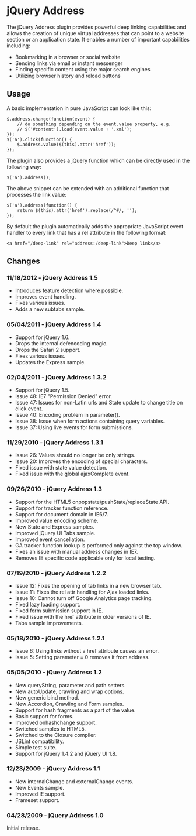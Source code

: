 # jQuery Address

The jQuery Address plugin provides powerful deep linking capabilities and allows the 
creation of unique virtual addresses that can point to a website section or an 
application state. It enables a number of important capabilities including:

* Bookmarking in a browser or social website
* Sending links via email or instant messenger
* Finding specific content using the major search engines
* Utilizing browser history and reload buttons

## Usage

A basic implementation in pure JavaScript can look like this:

    $.address.change(function(event) {  
        // do something depending on the event.value property, e.g.  
        // $('#content').load(event.value + '.xml');  
    });  
    $('a').click(function() {  
        $.address.value($(this).attr('href'));  
    });  

The plugin also provides a jQuery function which can be directly used in the following way:

    $('a').address();  

The above snippet can be extended with an additional function that processes the link value:

    $('a').address(function() {  
        return $(this).attr('href').replace(/^#/, '');  
    });  

By default the plugin automatically adds the appropriate JavaScript event handler to every 
link that has a rel attribute in the following format:

    <a href="/deep-link" rel="address:/deep-link">Deep link</a> 

## Changes

### 11/18/2012 - jQuery Address 1.5

- Introduces feature detection where possible.
- Improves event handling.
- Fixes various issues.
- Adds a new subtabs sample.

### 05/04/2011 - jQuery Address 1.4

- Support for jQuery 1.6.
- Drops the internal de/encoding magic.
- Drops the Safari 2 support.
- Fixes various issues.
- Updates the Express sample.

### 02/04/2011 - jQuery Address 1.3.2

- Support for jQuery 1.5.
- Issue 48: IE7 "Permission Denied" error.
- Issue 47: Issues for non-Latin urls and State update to change title on click event.
- Issue 40: Encoding problem in parameter().
- Issue 38: Issue when form actions containing query variables.
- Issue 37: Using live events for form submissions.

### 11/29/2010 - jQuery Address 1.3.1

- Issue 26: Values should no longer be only strings.
- Issue 20: Improves the encoding of special characters.
- Fixed issue with state value detection.
- Fixed issue with the global ajaxComplete event.

### 09/26/2010 - jQuery Address 1.3

- Support for the HTML5 onpopstate/pushState/replaceState API.
- Support for tracker function reference.
- Support for document.domain in IE6/7.
- Improved value encoding scheme.
- New State and Express samples.
- Improved jQuery UI Tabs sample.
- Improved event cancellation.
- GA tracker function lookup is performed only against the top window.
- Fixes an issue with manual address changes in IE7.
- Removes IE specific code applicable only for local testing.

### 07/19/2010 - jQuery Address 1.2.2

- Issue 12: Fixes the opening of tab links in a new browser tab.
- Issue 11: Fixes the rel attr handling for Ajax loaded links.
- Issue 10: Cannot turn off Google Analytics page tracking.
- Fixed lazy loading support.
- Fixed form submission support in IE.
- Fixed issue with the href attribute in older versions of IE.
- Tabs sample improvements.

### 05/18/2010 - jQuery Address 1.2.1

- Issue 6: Using links without a href attribute causes an error.
- Issue 5: Setting parameter = 0 removes it from address.

### 05/05/2010 - jQuery Address 1.2

- New queryString, parameter and path setters.
- New autoUpdate, crawling and wrap options.
- New generic bind method.
- New Accordion, Crawling and Form samples.
- Support for hash fragments as a part of the value.
- Basic support for forms.
- Improved onhashchange support.
- Switched samples to HTML5.
- Switched to the Closure compiler.
- JSLint compatibility.
- Simple test suite.
- Support for jQuery 1.4.2 and jQuery UI 1.8.

### 12/23/2009 - jQuery Address 1.1

- New internalChange and externalChange events.
- New Events sample.
- Improved IE support.
- Frameset support.

### 04/28/2009 - jQuery Address 1.0

Initial release.
